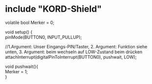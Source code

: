 # include "KORD-Shield"  
volatile bool Merker = 0;  

void setup() {  
pinMode(BUTTON0, INPUT_PULLUP);  
  
//1.Argument: Unser Eingangs-PIN/Taster, 2. Argument: Funktion siehe unten, 3. Argument: beim wechseln auf LOW-Zustand beim drücken   
attachInterrupt(digitalPinToInterrupt(BUTTON0), pushwait, LOW);  
  
void pushwait(){  
Merker = 1;  
}
